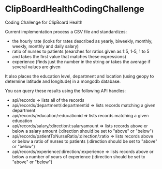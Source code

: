 # ClipBoardHealthCodingChallenge
Coding Challenge for ClipBoard Health 

Current implementation process a CSV file and standardizes:
-  the hourly rate (looks for rates described as yearly, biweekly, monthly, weekly, monthly and daily salary)
-  ratio of nurses to patients (searches for ratios given as 1:5, 1-5, 1 to 5 and takes the first value that matches these expressions)
-  experience (finds just the number in the string or takes the average if several values are given

It also places the education level, department and location (using geopy to determine latitude and longitude) in a mongodb database. 

You can query these results using the following API handles:
-  api/records => lists all of the records
-  api/records/department/:departmentid => lists records matching a given department
-  api/records/education/:educationid => lists records matching a given education
-  api/records/salary/:direction/:salaryamount => lists records above or below a salary amount (:direction should be set to "above" or "below")
-  api/records/patientToNurseRatio/:direction/:ratio => lists records above or below a ratio of nurses to patients (:direction should be set to "above" or "below")
-  api/records/experience/:direction/:experience => lists records above or below a number of years of experience (:direction should be set to "above" or "below")
